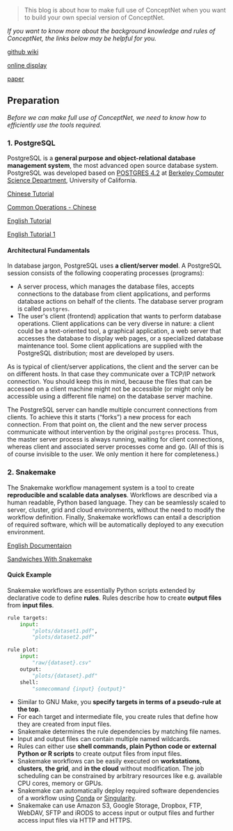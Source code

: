> This blog is about how to make full use of ConceptNet when you want to build your own special version of ConceptNet.

*If you want to know more about the background knowledge and rules of ConceptNet, the links below may be helpful for you.*

[github wiki](https://github.com/commonsense/conceptnet5/wiki)

[online display](http://conceptnet.io)

[paper](http://alumni.media.mit.edu/~hugo/publications/papers/BTTJ-ConceptNet.pdf)

## Preparation

*Before we can make full use of ConceptNet, we need to know how to efficiently use the tools required.*

### 1. PostgreSQL

PostgreSQL is a **general purpose and object-relational database management system**, the most advanced open source database system. PostgreSQL was developed based on [POSTGRES 4.2](http://db.cs.berkeley.edu/postgres.html) at [Berkeley Computer Science Department](http://www.cs.berkeley.edu/), University of California.

[Chinese Tutorial](http://www.postgres.cn/docs/9.6/index.html)

[Common Operations - Chinese](http://www.cnblogs.com/kaituorensheng/p/4667160.html#_label26)

[English Tutorial](http://www.postgresqltutorial.com)

[English Tutorial 1](https://www.postgresql.org/docs/current/static/tutorial.html)

#### Architectural Fundamentals

In database jargon, PostgreSQL uses **a client/server model**. A PostgreSQL session consists of the following cooperating processes (programs):

- A server process, which manages the database files, accepts connections to the database from client applications, and performs database actions on behalf of the clients. The database server program is called `postgres`. 
- The user's client (frontend) application that wants to perform database operations. Client applications can be very diverse in nature: a client could be a text-oriented tool, a graphical application, a web server that accesses the database to display web pages, or a specialized database maintenance tool. Some client applications are supplied with the PostgreSQL distribution; most are developed by users.

As is typical of client/server applications, the client and the server can be on different hosts. In that case they communicate over a TCP/IP network connection. You should keep this in mind, because the files that can be accessed on a client machine might not be accessible (or might only be accessible using a different file name) on the database server machine.

The PostgreSQL server can handle multiple concurrent connections from clients. To achieve this it starts (“forks”) a new process for each connection. From that point on, the client and the new server process communicate without intervention by the original `postgres` process. Thus, the master server process is always running, waiting for client connections, whereas client and associated server processes come and go. (All of this is of course invisible to the user. We only mention it here for completeness.)



### 2. Snakemake

The Snakemake workflow management system is a tool to create **reproducible and scalable data analyses**. Workflows are described via a human readable, Python based language. They can be seamlessly scaled to server, cluster, grid and cloud environments, without the need to modify the workflow definition. Finally, Snakemake workflows can entail a description of required software, which will be automatically deployed to any execution environment.

[English Documentaion](http://snakemake.readthedocs.io/en/latest/)

[Sandwiches With Snakemake](https://github.com/leipzig/SandwichesWithSnakemake)

#### Quick Example

Snakemake workflows are essentially Python scripts extended by declarative code to define **rules**. Rules describe how to create **output files** from **input files**.

```python
rule targets:
    input:
        "plots/dataset1.pdf",
        "plots/dataset2.pdf"

rule plot:
    input:
        "raw/{dataset}.csv"
    output:
        "plots/{dataset}.pdf"
    shell:
        "somecommand {input} {output}"
```

- Similar to GNU Make, you **specify targets in terms of a pseudo-rule at the top**.
- For each target and intermediate file, you create rules that define how they are created from input files.
- Snakemake determines the rule dependencies by matching file names.
- Input and output files can contain multiple named wildcards.
- Rules can either use **shell commands, plain Python code or external Python or R scripts** to create output files from input files.
- Snakemake workflows can be easily executed on **workstations**, **clusters**, **the grid**, and **in the cloud** without modification. The job scheduling can be constrained by arbitrary resources like e.g. available CPU cores, memory or GPUs.
- Snakemake can automatically deploy required software dependencies of a workflow using [Conda](https://conda.io/) or [Singularity](http://singularity.lbl.gov/).
- Snakemake can use Amazon S3, Google Storage, Dropbox, FTP, WebDAV, SFTP and iRODS to access input or output files and further access input files via HTTP and HTTPS.



